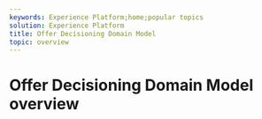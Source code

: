 ```yaml
---
keywords: Experience Platform;home;popular topics
solution: Experience Platform
title: Offer Decisioning Domain Model
topic: overview
---
```


# Offer Decisioning Domain Model overview